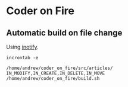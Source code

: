 # Coder on Fire


## Automatic build on file change

Using [inotify](http://en.wikipedia.org/wiki/Inotify).

```shell
incrontab -e

/home/andrew/coder_on_fire/src/articles/ IN_MODIFY,IN_CREATE,IN_DELETE,IN_MOVE /home/andrew/coder_on_fire/build.sh
```
